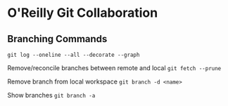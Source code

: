 # O'Reilly Git Collaboration

## Branching Commands

`git log --oneline --all --decorate --graph`

Remove/reconcile branches between remote and local
`git fetch --prune`

Remove branch from local workspace
`git branch -d <name>`

Show branches
`git branch -a`
